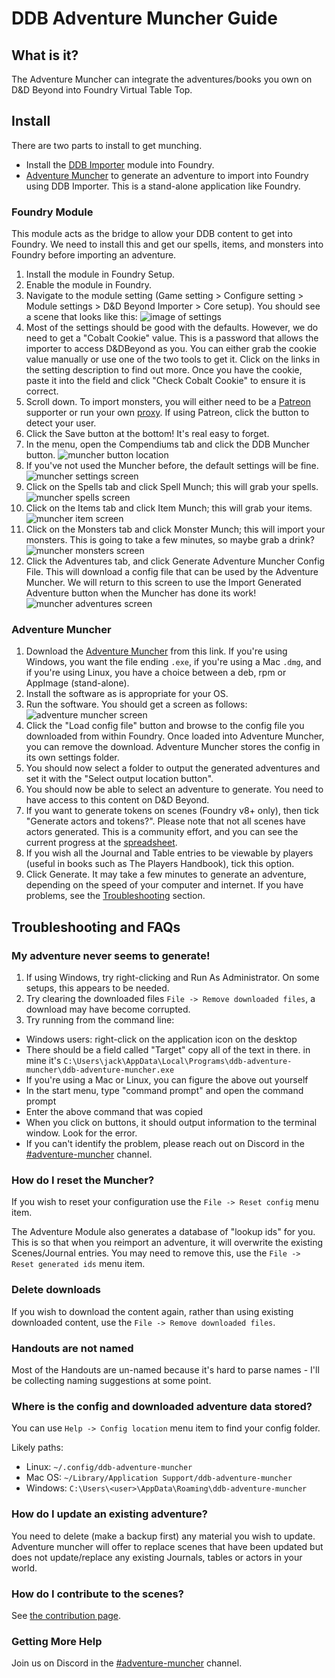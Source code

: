 # DDB Adventure Muncher Guide


## What is it?

The Adventure Muncher can integrate the adventures/books you own on D&D Beyond into Foundry Virtual Table Top.

## Install

There are two parts to install to get munching.

* Install the [DDB Importer](https://foundryvtt.com/packages/ddb-importer/) module into Foundry.
* [Adventure Muncher](https://github.com/MrPrimate/ddb-adventure-muncher/releases/latest) to generate an adventure to import into Foundry using DDB Importer.
This is a stand-alone application like Foundry.

### Foundry Module

This module acts as the bridge to allow your DDB content to get into Foundry.
We need to install this and get our spells, items, and monsters into Foundry before importing an adventure.

1. Install the module in Foundry Setup.
2. Enable the module in Foundry.
3. Navigate to the module setting (Game setting > Configure setting > Module settings > D&D Beyond Importer > Core setup).
You should see a scene that looks like this:
![image of settings](./images/core.png)
4. Most of the settings should be good with the defaults.
However, we do need to get a "Cobalt Cookie" value.
This is a password that allows the importer to access D&DBeyond as you.
You can either grab the cookie value manually or use one of the two tools to get it.
Click on the links in the setting description to find out more.
Once you have the cookie, paste it into the field and click "Check Cobalt Cookie" to ensure it is correct.
5. Scroll down.
To import monsters, you will either need to be a [Patreon](https://www.patreon.com/MrPrimate) supporter or run your own [proxy](https://github.com/MrPrimate/ddb-proxy).
If using Patreon, click the button to detect your user.
6. Click the Save button at the bottom!
It's real easy to forget.
7. In the menu, open the Compendiums tab and click the DDB Muncher button.
![muncher button location](./images/buttons.png)
8. If you've not used the Muncher before, the default settings will be fine.
![muncher settings screen](./images/muncher-settings.png)
9. Click on the Spells tab and click Spell Munch; this will grab your spells.
![muncher spells screen](./images/muncher-spells.png)
10. Click on the Items tab and click Item Munch; this will grab your items.
![muncher item screen](./images/muncher-items.png)
11. Click on the Monsters tab and click Monster Munch; this will import your monsters.
This is going to take a few minutes, so maybe grab a drink?
![muncher monsters screen](./images/muncher-monsters.png)
12. Click the Adventures tab, and click Generate Adventure Muncher Config File.
This will download a config file that can be used by the Adventure Muncher.
We will return to this screen to use the Import Generated Adventure button when the Muncher has done its work!
![muncher adventures screen](./images/muncher-adventures.png)


### Adventure Muncher

1. Download the [Adventure Muncher](https://github.com/MrPrimate/ddb-adventure-muncher/releases/latest) from this link.
If you're using Windows, you want the file ending `.exe`, if you're using a Mac `.dmg`, and if you're using Linux, you have a choice between a deb, rpm or AppImage (stand-alone).
2. Install the software as is appropriate for your OS.
3. Run the software.
You should get a screen as follows:
![adventure muncher screen](./images/blank-config.png)
4. Click the "Load config file" button and browse to the config file you downloaded from within Foundry.
Once loaded into Adventure Muncher, you can remove the download. Adventure Muncher stores the config in its own settings folder.
5. You should now select a folder to output the generated adventures and set it with the "Select output location button".
6. You should now be able to select an adventure to generate.
You need to have access to this content on D&D Beyond.
7. If you want to generate tokens on scenes (Foundry v8+ only), then tick "Generate actors and tokens?".
Please note that not all scenes have actors generated.
This is a community effort, and you can see the current progress at the [spreadsheet](https://docs.google.com/spreadsheets/d/17b4jG2W521N_nFkE1jr2UGEjixHGjHGnEO9eSKhFmwo/edit?usp=sharing).
8. If you wish all the Journal and Table entries to be viewable by players (useful in books such as The Players Handbook), tick this option.
9. Click Generate.
It may take a few minutes to generate an adventure, depending on the speed of your computer and internet.
If you have problems, see the [Troubleshooting](#troubleshooting) section.


## Troubleshooting and FAQs

### My adventure never seems to generate!

1. If using Windows, try right-clicking and Run As Administrator. On some setups, this appears to be needed.
2. Try clearing the downloaded files `File -> Remove downloaded files`, a download may have become corrupted.
3. Try running from the command line:


* Windows users: right-click on the application icon on the desktop
* There should be a field called "Target" copy all of the text in there. in mine it's `C:\Users\jack\AppData\Local\Programs\ddb-adventure-muncher\ddb-adventure-muncher.exe`
* If you're using a Mac or Linux, you can figure the above out yourself
* In the start menu, type "command prompt" and open the command prompt
* Enter the above command that was copied
* When you click on buttons, it should output information to the terminal window.
Look for the error.
* If you can't identify the problem, please reach out on Discord in the [#adventure-muncher](https://discord.gg/ZZjxEBkqSH) channel.


### How do I reset the Muncher?

If you wish to reset your configuration use the `File -> Reset config` menu item.

The Adventure Module also generates a database of "lookup ids" for you. This is so that when you reimport an adventure, it will overwrite the existing Scenes/Journal entries. You may need to remove this, use the `File -> Reset generated ids` menu item.

### Delete downloads

If you wish to download the content again, rather than using existing downloaded content, use the `File -> Remove downloaded files`.

### Handouts are not named

Most of the Handouts are un-named because it's hard to parse names - I'll be collecting naming suggestions at some point.

### Where is the config and downloaded adventure data stored?

You can use `Help -> Config location` menu item to find your config folder.

Likely paths:

* Linux: `~/.config/ddb-adventure-muncher`
* Mac OS: `~/Library/Application Support/ddb-adventure-muncher`
* Windows: `C:\Users\<user>\AppData\Roaming\ddb-adventure-muncher`


### How do I update an existing adventure?

You need to delete (make a backup first) any material you wish to update.
Adventure muncher will offer to replace scenes that have been updated but does not update/replace any existing Journals, tables or actors in your world.

### How do I contribute to the scenes?

See [the contribution page](./scenes.md).

### Getting More Help

Join us on Discord in the [#adventure-muncher](https://discord.gg/ZZjxEBkqSH) channel.
